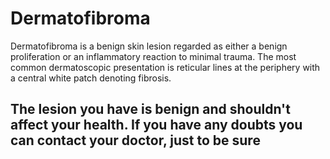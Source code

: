 # Dermatofibroma

Dermatofibroma is a benign skin lesion regarded as either a benign proliferation or an inflammatory
reaction to minimal trauma. The most common dermatoscopic presentation is reticular lines at the
periphery with a central white patch denoting fibrosis.

## The lesion you have is benign and shouldn't affect your health. If you have any doubts you can contact your doctor, just to be sure
